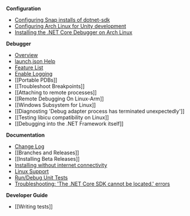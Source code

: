 **Configuration**

* [Configuring Snap installs of dotnet-sdk](https://github.com/OmniSharp/omnisharp-vscode/wiki/Configuring-Snap-installs-of-dotnet-sdk)
* [Configuring Arch Linux for Unity development](https://github.com/OmniSharp/omnisharp-vscode/wiki/Configuring-Arch-Linux-for-Unity-development)
* [Installing the .NET Core Debugger on Arch Linux](https://github.com/OmniSharp/omnisharp-vscode/wiki/Installing-the-.NET-Core-Debugger-on-Arch-Linux)

**Debugger**

* [Overview](https://github.com/OmniSharp/omnisharp-vscode/blob/master/debugger.md)
* [launch.json Help](https://github.com/OmniSharp/omnisharp-vscode/blob/master/debugger-launchjson.md)
* [Feature List](https://github.com/OmniSharp/omnisharp-vscode/wiki/.NET-Core-debugging-feature-list)
* [Enable Logging](https://github.com/OmniSharp/omnisharp-vscode/wiki/Enabling-C%23-debugger-logging)
* [[Portable PDBs]]
* [[Troubleshoot Breakpoints]]
* [[Attaching to remote processes]]
* [[Remote Debugging On Linux-Arm]]
* [[Windows Subsystem for Linux]]
* [[Diagnosting 'Debug adapter process has terminated unexpectedly']]
* [[Testing libicu compatibility on Linux]]
* [[Debugging into the .NET Framework itself]]

**Documentation**

* [Change Log](https://github.com/OmniSharp/omnisharp-vscode/blob/master/CHANGELOG.md)
* [[Branches and Releases]]
* [[Installing Beta Releases]]
* [Installing without internet connectivity](https://github.com/OmniSharp/omnisharp-vscode/wiki/Installing-the-C%23-extension-to-a-computer-without-internet-connectivity)
* [Linux Support](https://github.com/OmniSharp/omnisharp-vscode/wiki/C%23-Extension-support-for-new-Linux-Distros-with-.NET-Core)
* [Run/Debug Unit Tests](https://github.com/OmniSharp/omnisharp-vscode/wiki/How-to-run-and-debug-unit-tests)
* [Troubleshooting: 'The .NET Core SDK cannot be located.' errors](https://github.com/OmniSharp/omnisharp-vscode/wiki/Troubleshooting:-'The-.NET-Core-SDK-cannot-be-located.'-errors)

**Developer Guide**

* [[Writing tests]]
